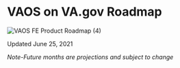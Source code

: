 # VAOS on VA.gov Roadmap

![VAOS FE Product Roadmap (4)](https://user-images.githubusercontent.com/72046525/123464159-53f5ca00-d5a1-11eb-90d0-aa6093e0fdda.png)


Updated June 25, 2021

_Note-Future months are projections and subject to change_
